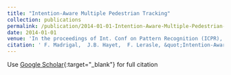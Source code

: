 ```yaml
---
title: "Intention-Aware Multiple Pedestrian Tracking"
collection: publications
permalink: /publication/2014-01-01-Intention-Aware-Multiple-Pedestrian-Tracking
date: 2014-01-01
venue: 'In the proceedings of Int. Conf on Pattern Recognition (ICPR), ISBN: 9781479952106'
citation: ' F. Madrigal,  J.B. Hayet,  F. Lerasle, &quot;Intention-Aware Multiple Pedestrian Tracking.&quot; In the proceedings of Int. Conf on Pattern Recognition (ICPR), ISBN: 9781479952106, 2014.'
---
```

Use [Google Scholar](https://scholar.google.com/scholar?q=Intention+Aware+Multiple+Pedestrian+Tracking){:target="_blank"} for full citation